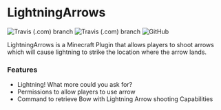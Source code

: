 # LightningArrows

![Travis (.com) branch](https://img.shields.io/travis/com/matthewnaruzny/LightningArrows/master?label=master)
![Travis (.com) branch](https://img.shields.io/travis/com/matthewnaruzny/LightningArrows/dev?label=dev)
![GitHub](https://img.shields.io/github/license/matthewnaruzny/LightningArrows)

LightningArrows is a Minecraft Plugin that allows players to shoot arrows which will cause lightning to strike the location where the arrow lands.

### Features

- Lightning! What more could you ask for?
- Permissions to allow players to use arrow
- Command to retrieve Bow with Lightning Arrow shooting Capabilities
